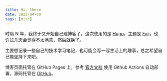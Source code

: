 ```yaml
---
title: Hi, there
date: 2023-04-09
tags: [misc]
---
```


时隔 N 年，我终于又开始自己建博客了。这次使用的是 [Hugo](https://gohugo.io/)，主题是 [Fuji](https://github.com/dsrkafuu/hugo-theme-fuji)，也许过几天会觉得不太满意，然后就换了。

主要想记录一些自己的技术学习笔记，也可能会写一写生活上的趣事，总之希望自己能坚持下来吧。

<!--more-->

博客页面托管在 GitHub Pages 上，参考 [官方文档](https://gohugo.io/hosting-and-deployment/hosting-on-github/) 使用 Github Actions 自动部署。源码托管在 [GitHub](https://github.com/gaoyichuan/blog)。

